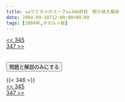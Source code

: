 ```yaml
---
title: ★★ウミガメのスープ★★346杯目　照り焼き風味
date: 2004-09-18T12:00:00+09:00
tags: [2004年,オカルト板]
---
```

<div class="th_left"><a href="../345"><< 345</a></div>
<div class="th_right"><a href="../347">347 >></a></div>
<br><br>
<script src="../../js/cupsoup.js"></script>
<form>
<input type="button" value="問題と解説のみにする" onClick="toggleCupsoup()">
</form>
{{< 346 >}}
<div class="th_left"><a href="../345"><< 345</a></div>
<div class="th_right"><a href="../347">347 >></a></div>
